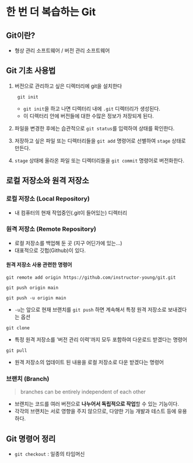 # 한 번 더 복습하는 Git

## Git이란?

- 형상 관리 소프트웨어 / 버전 관리 소프트웨어

## Git 기초 사용법

1. 버전으로 관리하고 싶은 디렉터리에 git을 설치한다

   ```
    git init
   ```

   - `git init`을 하고 나면 디렉터리 내에 `.git` 디렉터리가 생성된다.
   - 이 디렉터리 안에 버전들에 대한 수많은 정보가 저장되게 된다.

2. 파일을 변경한 후에는 습관적으로 `git status`를 입력하여 상태를 확인한다.
3. 저장하고 싶은 파일 또는 디렉터리들을 `git add` 명령어로 선별하여 `stage` 상태로 만든다.
4. `stage` 상태에 올라온 파일 또는 디렉터리들을 `git commit` 명령어로 버전화한다.

## 로컬 저장소와 원격 저장소

### 로컬 저장소 (Local Repository)

- 내 컴퓨터의 현재 작업중인(.git이 들어있는) 디렉터리

### 원격 저장소 (Remote Repository)

- 로컬 저장소를 백업해 둔 곳 (지구 어딘가에 있는...)
- 대표적으로 깃헙(Github)이 있다.

#### 원격 저장소 사용 관련한 명령어

```
git remote add origin https://github.com/instructor-young/git.git
```

```
git push origin main
```

```
git push -u origin main
```

- `-u`는 앞으로 현재 브랜치를 `git push` 하면 계속해서 특정 원격 저장소로 보내겠다는 옵션

```
git clone
```

- 특정 원격 저장소를 '버전 관리 이력'까지 모두 포함하여 다운로드 받겠다는 명령어

```
git pull
```

- 원격 저장소의 업데이트 된 내용을 로컬 저장소로 다운 받겠다는 명령어

### 브랜치 (Branch)

> branches can be entirely independent of each other

- 브랜치는 코드를 여러 버전으로 **나누어서 독립적으로 작업**할 수 있는 기능이다.
- 각각의 브랜치는 서로 영향을 주지 않으므로, 다양한 기능 개발과 테스트 등에 유용하다.

## Git 명령어 정리

- `git checkout` : 일종의 타임머신
